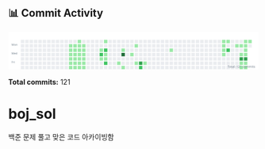 <!-- HEATMAP:START -->
## 📊 Commit Activity

![Commit Heatmap](./heatmap.svg)

**Total commits:** 121
<!-- HEATMAP:END -->

# boj_sol
백준 문제 풀고 맞은 코드 아카이빙함

